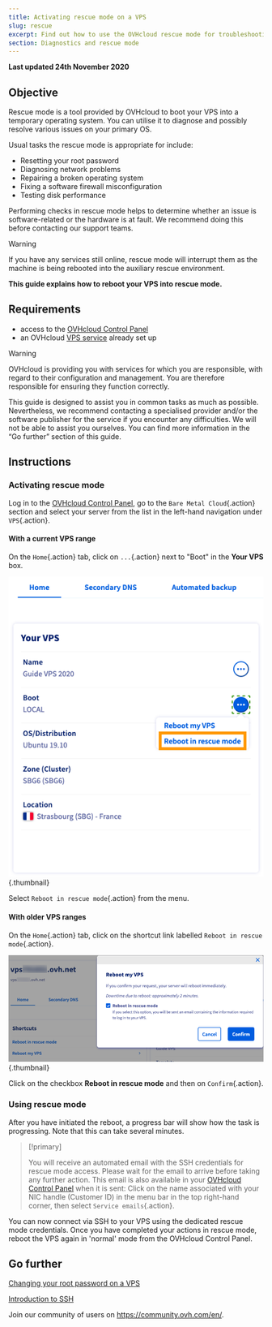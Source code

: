 ```yaml
---
title: Activating rescue mode on a VPS
slug: rescue
excerpt: Find out how to use the OVHcloud rescue mode for troubleshooting
section: Diagnostics and rescue mode
---
```


**Last updated 24th November 2020**

## Objective

Rescue mode is a tool provided by OVHcloud to boot your VPS into a temporary operating system. You can utilise it to diagnose and possibly resolve various issues on your primary OS.

Usual tasks the rescue mode is appropriate for include:

- Resetting your root password
- Diagnosing network problems
- Repairing a broken operating system
- Fixing a software firewall misconfiguration
- Testing disk performance

Performing checks in rescue mode helps to determine whether an issue is software-related or the hardware is at fault. We recommend doing this before contacting our support teams.

> [!warning]
>
> If you have any services still online, rescue mode will interrupt them as the machine is being rebooted into the auxiliary rescue environment.
>

**This guide explains how to reboot your VPS into rescue mode.**

## Requirements

- access to the [OVHcloud Control Panel](https://ca.ovh.com/auth/?action=gotomanager)
- an OVHcloud [VPS service](https://www.ovhcloud.com/en-sg/vps/) already set up

> [!warning]
>OVHcloud is providing you with services for which you are responsible, with regard to their configuration and management. You are therefore responsible for ensuring they function correctly.
>
>This guide is designed to assist you in common tasks as much as possible. Nevertheless, we recommend contacting a specialised provider and/or the software publisher for the service if you encounter any difficulties. We will not be able to assist you ourselves. You can find more information in the “Go further” section of this guide.
>

## Instructions

### Activating rescue mode

Log in to the [OVHcloud Control Panel](https://ca.ovh.com/auth/?action=gotomanager), go to the `Bare Metal Cloud`{.action} section and select your server from the list in the left-hand navigation under `VPS`{.action}.

#### With a current VPS range

On the `Home`{.action} tab, click on `...`{.action} next to "Boot" in the **Your VPS** box.

![rescue mode control panel](images/rescue_new.png){.thumbnail}

Select `Reboot in rescue mode`{.action} from the menu.

#### With older VPS ranges

On the `Home`{.action} tab, click on the shortcut link labelled `Reboot in rescue mode`{.action}.

![rescue mode control panel](images/rescue_legacy.png){.thumbnail}

Click on the checkbox **Reboot in rescue mode** and then on `Confirm`{.action}.

### Using rescue mode

After you have initiated the reboot, a progress bar will show how the task is progressing. Note that this can take several minutes.

> [!primary]
>
> You will receive an automated email with the SSH credentials for rescue mode access. Please wait for the email to arrive before taking any further action. This email is also available in your [OVHcloud Control Panel](https://ca.ovh.com/auth/?action=gotomanager) when it is sent: Click on the name associated with your NIC handle (Customer ID) in the menu bar in the top right-hand corner, then select `Service emails`{.action}.
>

You can now connect via SSH to your VPS using the dedicated rescue mode credentials. Once you have completed your actions in rescue mode, reboot the VPS again in 'normal' mode from the OVHcloud Control Panel.


## Go further

[Changing your root password on a VPS](../root-password/)

[Introduction to SSH](../../dedicated/ssh-introduction/)

Join our community of users on <https://community.ovh.com/en/>.
